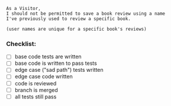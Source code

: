 ```
As a Visitor,
I should not be permitted to save a book review using a name
I've previously used to review a specific book.

(user names are unique for a specific book's reviews)
```

### Checklist:

- [ ] base code tests are written
- [ ] base code is written to pass tests
- [ ] edge case ("sad path") tests written
- [ ] edge case code written
- [ ] code is reviewed
- [ ] branch is merged
- [ ] all tests still pass
